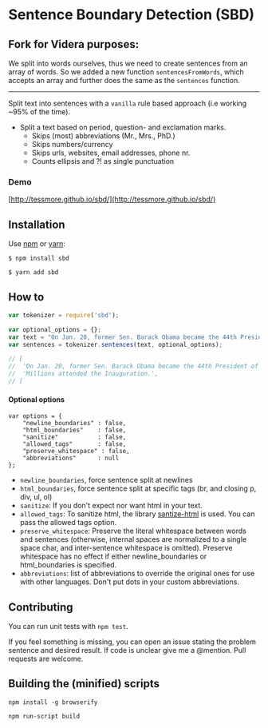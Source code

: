 Sentence Boundary Detection (SBD)
=================================

## Fork for Videra purposes: 

We split into words ourselves, thus we need to create sentences from an array of words.
So we added a new function `sentencesFromWords`, which accepts an array and further does the same as the `sentences` function.

----------------------------------------------------------------------------------------------

Split text into sentences with a `vanilla` rule based approach (i.e working ~95% of the time).

* Split a text based on period, question- and exclamation marks.
    * Skips (most) abbreviations (Mr., Mrs., PhD.)
    * Skips numbers/currency
    * Skips urls, websites, email addresses, phone nr.
    * Counts ellipsis and ?! as single punctuation
 
### Demo

[http://tessmore.github.io/sbd/](http://tessmore.github.io/sbd/)

## Installation

Use [npm](http://npmjs.org) or [yarn](https://yarnpkg.com/en/):

    $ npm install sbd

    $ yarn add sbd


## How to

```javascript
var tokenizer = require('sbd');

var optional_options = {};
var text = "On Jan. 20, former Sen. Barack Obama became the 44th President of the U.S. Millions attended the Inauguration.";
var sentences = tokenizer.sentences(text, optional_options);

// [
//  'On Jan. 20, former Sen. Barack Obama became the 44th President of the U.S.',
//  'Millions attended the Inauguration.',
// ]
```


#### Optional options

```
var options = {
    "newline_boundaries" : false,
    "html_boundaries"    : false,
    "sanitize"           : false,
    "allowed_tags"       : false,
    "preserve_whitespace" : false,
    "abbreviations"      : null
};
```

* `newline_boundaries`, force sentence split at newlines
* `html_boundaries`, force sentence split at specific tags (br, and closing p, div, ul, ol)
* `sanitize`: If you don't expect nor want html in your text.
* `allowed_tags`: To sanitize html, the library [santize-html](https://github.com/punkave/sanitize-html) is used. You can pass the allowed tags option.
* `preserve_whitespace`: Preserve the literal whitespace between words and sentences (otherwise, internal spaces are normalized to a single space char, and inter-sentence whitespace is omitted). Preserve whitespace has no effect if either newline_boundaries or html_boundaries is specified.
* `abbreviations`: list of abbreviations to override the original ones for use with other languages. Don't put dots in your custom abbreviations.



## Contributing

You can run unit tests with `npm test`.

If you feel something is missing, you can open an issue stating the problem sentence and desired result. If code is unclear give me a @mention. Pull requests are welcome.


## Building the (minified) scripts

```
npm install -g browserify

npm run-script build
```
